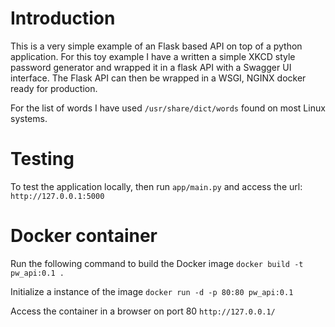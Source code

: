 # Introduction
This is a very simple example of an Flask based API on top of a python application. For this toy example I have a
written a simple XKCD style password generator and wrapped it in a flask API with a Swagger UI interface. The Flask API
can then be wrapped in a WSGI, NGINX docker ready for production.

For the list of words I have used `/usr/share/dict/words` found on most Linux systems. 

# Testing
To test the application locally, then run `app/main.py` and access the url: 
```http://127.0.0.1:5000```

# Docker container
Run the following command to build the Docker image
```docker build -t pw_api:0.1 .```

Initialize a instance of the image 
```docker run -d -p 80:80 pw_api:0.1```

Access the container in a browser on port 80
```http://127.0.0.1/```
